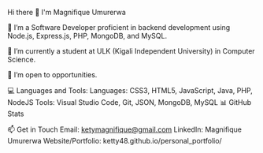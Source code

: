 Hi there 👋 I'm Magnifique Umurerwa

🔭 I’m a Software Developer proficient in backend development using Node.js, Express.js, PHP, MongoDB, and MySQL.

🌱 I’m currently a student at ULK (Kigali Independent University) in Computer Science.

👯 I’m open to opportunities.

💻 Languages and Tools:
Languages: CSS3, HTML5, JavaScript, Java, PHP, NodeJS
Tools: Visual Studio Code, Git, JSON, MongoDB, MySQL
📊 GitHub Stats


📫 Get in Touch
Email: ketymagnifique@gmail.com
LinkedIn: Magnifique Umurerwa
Website/Portfolio: ketty48.github.io/personal_portfolio/
